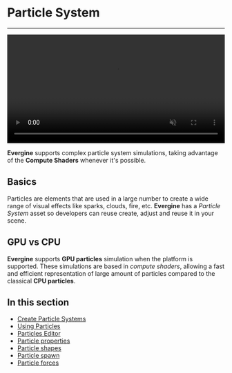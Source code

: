 # Particle System
---

<video autoplay loop muted width="100%" height="auto">
  <source src="images/fire_low.mp4" type="video/mp4">
</video>

**Evergine** supports complex particle system simulations,  taking advantage of the **Compute Shaders** whenever it's possible. 

## Basics
Particles are elements that are used in a large number to create a wide range of visual effects like sparks, clouds, fire, etc. 
**Evergine** has a *Particle System* asset so developers can reuse create, adjust and reuse it in your scene.

## GPU vs CPU
**Evergine** supports **GPU particles** simulation when the platform is supported. These simulations are based in *compute shaders*, allowing a fast and efficient representation of large amount of particles compared to the classical **CPU particles**.

## In this section
* [Create Particle Systems](create_particles.md)
* [Using Particles](using_particles.md)
* [Particles Editor](particles_editor.md)
* [Particle properties](particle_properties.md)
* [Particle shapes](particle_shapes.md)
* [Particle spawn](particle_spawn.md)
* [Particle forces](particle_forces.md)